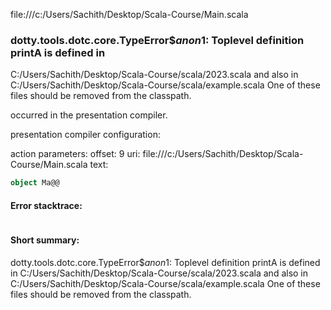 file:///c:/Users/Sachith/Desktop/Scala-Course/Main.scala
### dotty.tools.dotc.core.TypeError$$anon$1: Toplevel definition printA is defined in
  C:/Users/Sachith/Desktop/Scala-Course/scala/2023.scala
and also in
  C:/Users/Sachith/Desktop/Scala-Course/scala/example.scala
One of these files should be removed from the classpath.

occurred in the presentation compiler.

presentation compiler configuration:


action parameters:
offset: 9
uri: file:///c:/Users/Sachith/Desktop/Scala-Course/Main.scala
text:
```scala
object Ma@@

```



#### Error stacktrace:

```

```
#### Short summary: 

dotty.tools.dotc.core.TypeError$$anon$1: Toplevel definition printA is defined in
  C:/Users/Sachith/Desktop/Scala-Course/scala/2023.scala
and also in
  C:/Users/Sachith/Desktop/Scala-Course/scala/example.scala
One of these files should be removed from the classpath.
